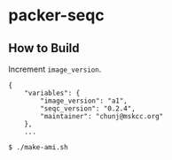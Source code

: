 # packer-seqc

## How to Build

Increment `image_version`.

```
{
    "variables": {
        "image_version": "a1",
        "seqc_version": "0.2.4",
        "maintainer": "chunj@mskcc.org"
    },
    ...
```

```bash
$ ./make-ami.sh
```
